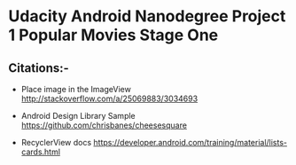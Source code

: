 # Udacity Android Nanodegree Project 1 Popular Movies Stage One

## Citations:-

* Place image in the ImageView
http://stackoverflow.com/a/25069883/3034693

* Android Design Library Sample
https://github.com/chrisbanes/cheesesquare

* RecyclerView docs
https://developer.android.com/training/material/lists-cards.html

